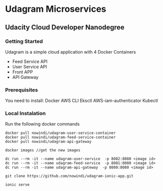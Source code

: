 # Udagram Microservices
## Udacity Cloud Developer Nanodegree

### Getting Started
Udagram is a simple cloud application with 4 Docker Containers
* Feed Service API
* User Service API 
* Front APP
* API Gateway

### Prerequisites
You need to install:
Docker
AWS CLI
Eksctl
AWS-iam-authenticator
Kubectl

 ### Local Instalation
 Run the following docker commands 
```
docker pull nowindi/udagram-user-service-container
docker pull nowindi/udagram-feed-service-container
docker pull nowindi/udagram-api-gateway

docker images //get the new images

dc run --rm -it --name udagram-user-service  -p 8082:8080 <image id>
dc run --rm -it --name udagram-feed-service  -p 8081:8080 <image id>
dc run --rm -it --name udagram-api-gateway  -p 8080:8080 <image id>

git clone https://github.com/nowindi/udagram-ionic-app.git

ionic serve
```